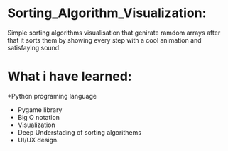 # Sorting_Algorithm_Visualization:
Simple sorting algorithms visualisation that genirate ramdom arrays after that it sorts them by showing every step with a cool animation and satisfaying sound.
# What i have learned:
  *Python programing language
  * Pygame library
  * Big O notation 
  * Visualization 
  * Deep Understading of sorting algorithems
  * UI/UX design.
